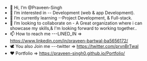 - 👋 Hi, I’m @Praveen-Singh
- 👀 I’m interested in -- Development (web & app Development). 
- 🌱 I’m currently learning --Project Development, & Full-stack. 
- 💞️ I’m looking to collaborate on - A Great organization where i can showcase my skills,& I'm looking forward to working together..
- 📫 How to reach me ---LINED_IN => https://www.linkedin.com/in/praveen-bartwal-ba5656172/
- 🕊 You also Join me ---twitter => https://twitter.com/prvnBrTwal
- ❤ Portfolio => https://praveen-singh0.github.io/Portfolio/

<!---
Praveen-Singh0/Praveen-Singh0 is a ✨ special ✨ repository because its `README.md` (this file) appears on your GitHub profile.
You can click the Preview link to take a look at your changes.
--->
